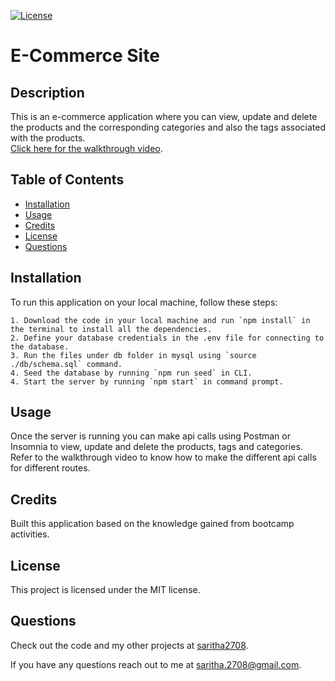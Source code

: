 
  [![License](https://img.shields.io/badge/License-MIT-yellow.svg)](https://opensource.org/licenses/MIT)
  # E-Commerce Site


  ## Description

  This is an e-commerce application where you can view, update and delete the products and the corresponding categories and also the tags associated with the products.    
  [Click here for the walkthrough video](https://drive.google.com/file/d/1HvmFm_STYRsci3CWCy3lKDxafBZ6e9uf/view?usp=share_link). 

  ## Table of Contents

  * [Installation](#installation)
  * [Usage](#usage)
  * [Credits](#credits)
  * [License](#license)
  * [Questions](#questions)
  
  ## Installation

  To run this application on your local machine, follow these steps:

    1. Download the code in your local machine and run `npm install` in the terminal to install all the dependencies.
    2. Define your database credentials in the .env file for connecting to the database.
    3. Run the files under db folder in mysql using `source ./db/schema.sql` command.
    4. Seed the database by running `npm run seed` in CLI.
    4. Start the server by running `npm start` in command prompt.
    

  ## Usage

  Once the server is running you can make api calls using Postman or Insomnia to view, update and delete the products, tags and categories. Refer to the walkthrough video to know how to make the different api calls for different routes.


  ## Credits

  Built this application based on the knowledge gained from bootcamp activities.

  ## License

  This project is licensed under the MIT license.

  ## Questions

   Check out the code and my other projects at [saritha2708](https://github.com/saritha2708).
   
   If you have any questions reach out to me at [saritha.2708@gmail.com](mailto:saritha.2708@gmail.com).